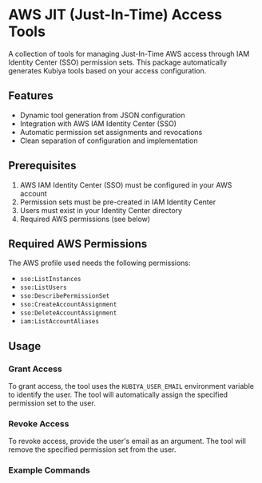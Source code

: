 # AWS JIT (Just-In-Time) Access Tools

A collection of tools for managing Just-In-Time AWS access through IAM Identity Center (SSO) permission sets. This package automatically generates Kubiya tools based on your access configuration.

## Features

- Dynamic tool generation from JSON configuration
- Integration with AWS IAM Identity Center (SSO)
- Automatic permission set assignments and revocations
- Clean separation of configuration and implementation

## Prerequisites

1. AWS IAM Identity Center (SSO) must be configured in your AWS account
2. Permission sets must be pre-created in IAM Identity Center
3. Users must exist in your Identity Center directory
4. Required AWS permissions (see below)

## Required AWS Permissions

The AWS profile used needs the following permissions:
- `sso:ListInstances`
- `sso:ListUsers`
- `sso:DescribePermissionSet`
- `sso:CreateAccountAssignment`
- `sso:DeleteAccountAssignment`
- `iam:ListAccountAliases`

## Usage

### Grant Access

To grant access, the tool uses the `KUBIYA_USER_EMAIL` environment variable to identify the user. The tool will automatically assign the specified permission set to the user.

### Revoke Access

To revoke access, provide the user's email as an argument. The tool will remove the specified permission set from the user.

### Example Commands
